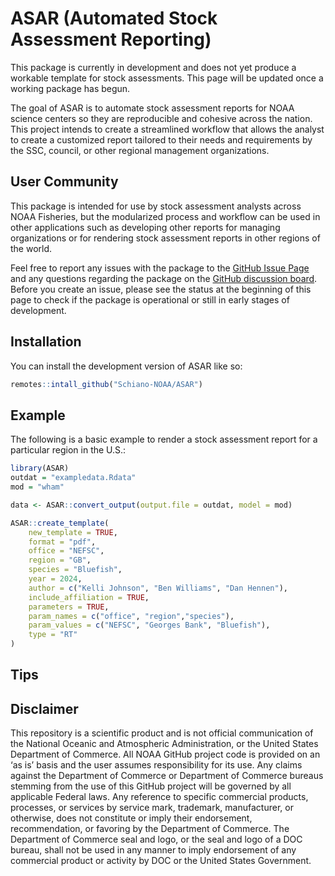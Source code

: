 
# ASAR (Automated Stock Assessment Reporting)

<!-- badges: start -->
<!-- badges: end -->

This package is currently in development and does not yet produce a workable template for stock assessments. This page will be updated once a working package has begun.

The goal of ASAR is to automate stock assessment reports for NOAA science centers so they are reproducible and cohesive across the nation. This project intends to create a streamlined workflow that allows the analyst to create a customized report tailored to their needs and requirements by the SSC, council, or other regional management organizations. 

## User Community

This package is intended for use by stock assessment analysts across NOAA Fisheries, but the modularized process and workflow can be used in other applications such as developing other reports for managing organizations or for rendering stock assessment reports in other regions of the world.

Feel free to report any issues with the package to the [GitHub Issue Page](https://github.com/Schiano-NOAA/ASAR/issues) and any questions regarding the package on the [GitHub discussion board](https://github.com/Schiano-NOAA/ASAR/discussions). Before you create an issue, please see the status at the beginning of this page to check if the package is operational or still in early stages of development.

## Installation

You can install the development version of ASAR like so:

``` r
remotes::intall_github("Schiano-NOAA/ASAR")
```

## Example

The following is a basic example to render a stock assessment report for a particular region in the U.S.:

``` r
library(ASAR)
outdat = "exampledata.Rdata"
mod = "wham"

data <- ASAR::convert_output(output.file = outdat, model = mod)

ASAR::create_template(
    new_template = TRUE,
    format = "pdf",
    office = "NEFSC",
    region = "GB",
    species = "Bluefish",
    year = 2024,
    author = c("Kelli Johnson", "Ben Williams", "Dan Hennen"),
    include_affiliation = TRUE,
    parameters = TRUE,
    param_names = c("office", "region","species"),
    param_values = c("NEFSC", "Georges Bank", "Bluefish"),
    type = "RT"
)
```
## Tips


## Disclaimer

This repository is a scientific product and is not official communication of the National Oceanic and Atmospheric Administration, or the United States Department of Commerce. All NOAA GitHub project code is provided on an ‘as is’ basis and the user assumes responsibility for its use. Any claims against the Department of Commerce or Department of Commerce bureaus stemming from the use of this GitHub project will be governed by all applicable Federal laws. Any reference to specific commercial products, processes, or services by service mark, trademark, manufacturer, or otherwise, does not constitute or imply their endorsement, recommendation, or favoring by the Department of Commerce. The Department of Commerce seal and logo, or the seal and logo of a DOC bureau, shall not be used in any manner to imply endorsement of any commercial product or activity by DOC or the United States Government.
